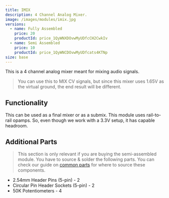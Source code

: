 ```yaml
---
title: IMIX
description: 4 Channel Analog Mixer.
image: /images/modules/imix.jpg
versions:
  - name: Fully Assembled
    price: 20
    productId: price_1QyWNXDOvwMyUDfcCH2CwkIv
  - name: Semi Assembled
    price: 10
    productId: price_1QyWNCDOvwMyUDfcats4KTNp
size: base
---
```


This is a 4 channel analog mixer meant for mixing audio signals. 

> You can use this to MIX CV signals, but since this mixer uses 1.65V as the virtual ground, the end result will be different.

## Functionality

This can be used as a final mixer or as a submix. This module uses rail-to-rail opamps. So, even though we work with a 3.3V setup, it has capable headroom.

## Additional Parts

> This section is only relevant if you are buying the semi-assembled module. You have to source & solder the following parts. You can check our guide on [common parts](/docs/technical-details/common-parts) for where to source these components.

* 2.54mm Header Pins (5-pin) - 2
* Circular Pin Header Sockets (5-pin) - 2
* 50K Potentiometers - 4